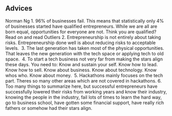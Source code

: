 ## Advices

Norman Ng 1. 96% of businesses fail. This means that statistically only 4% of businesses started have qualified entrepreneurs. While we are all are born equal, opportunities for everyone are not. Think you are qualified? Read on and read Outliers
2. Entrepreneurship is not entirely about taking risks. Entrepreneurship done well is about reducing risks to acceptable levels. 
3. The last generation has taken most of the physical opportunities. That leaves the new generation with the tech space or applying tech to old space. 
4. To start a tech business not very far from making the stars align these days. You need to: Know and sustain your self. Know how to lead. Know how to sell. Know about business. Know about technology. Know whos who. Know about money. 
5. Hackathons mainly focuses on the tech part. Theres so many other areas which are not covered in hackathons.
6. Too many things to summarize here, but successful entrepreneurs have successfully lowered their risks from working years and know their industry, knowing the people in the industry, fail lots of times to learn the hard way, go to business school, have gotten some financial support, have really rich fathers or somehow had their stars align.
